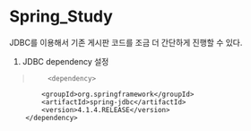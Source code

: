 # Spring_Study
JDBC를 이용해서 기존 게시판 코드를 조금 더 간단하게 진행할 수 있다.

1. JDBC dependency 설정
>         <dependency>
            <groupId>org.springframework</groupId>
            <artifactId>spring-jdbc</artifactId>
            <version>4.1.4.RELEASE</version>
        </dependency>
